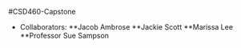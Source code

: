 #CSD460-Capstone

* Collaborators:
**Jacob Ambrose
**Jackie Scott
**Marissa Lee
**Professor Sue Sampson
